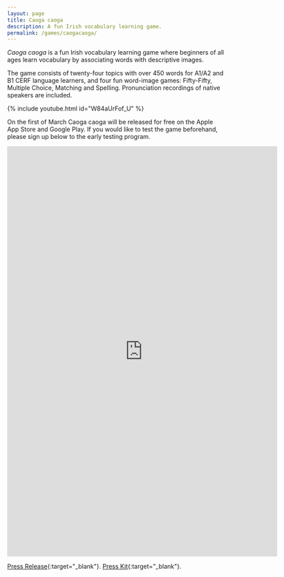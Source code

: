 ```yaml
---
layout: page
title: Caoga caoga
description: A fun Irish vocabulary learning game.
permalink: /games/caogacaoga/
---
```


*Caoga caoga* is a fun Irish vocabulary learning game where beginners of all ages learn vocabulary by associating words with descriptive images.

The game consists of twenty-four topics with over 450 words for A1/A2 and B1 CERF language learners, and four fun word-image games: Fifty-Fifty, Multiple Choice, Matching and Spelling. Pronunciation recordings of native speakers are included.

<!-- ![]({{site.url}}/assets/images/games/caogacaoga/caogacaoga.gif) -->

{% include youtube.html id="W84aUrFof_U" %}

On the first of March Caoga caoga will be released for free on the Apple App Store and Google Play. If you would like to test the game beforehand, please sign up below to the early testing program.

<!-- <iframe src="https://docs.google.com/forms/d/e/1FAIpQLSc7A-UT1TGFphvXG3IVQZk6n7deuGP9p1Rd0RWU0EArWA0Ijw/viewform?embedded=true" width="760" height="1200" frameborder="0" marginheight="0" marginwidth="0">Loading...</iframe> -->

<iframe src="https://docs.google.com/forms/d/e/1FAIpQLSc7A-UT1TGFphvXG3IVQZk6n7deuGP9p1Rd0RWU0EArWA0Ijw/viewform?embedded=true" width="625" height="950" frameborder="0" marginheight="0" marginwidth="0">Loading...</iframe>

[Press Release]({{page.url}}press){:target="_blank"}. [Press Kit]({{page.url}}presskit){:target="_blank"}.
